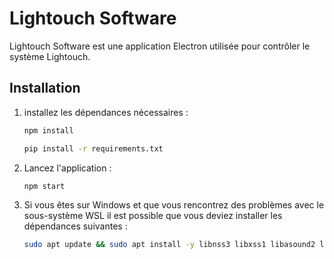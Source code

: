 # Lightouch Software

Lightouch Software est une application Electron utilisée pour contrôler le système Lightouch.

## Installation

1. installez les dépendances nécessaires :
   ```bash
   npm install
   ```
   ```bash
   pip install -r requirements.txt
   ```
2. Lancez l'application :
   ```bash
   npm start
   ```
3. Si vous êtes sur Windows et que vous rencontrez des problèmes avec le sous-système WSL il est possible que vous deviez installer les dépendances suivantes :
   ```bash
   sudo apt update && sudo apt install -y libnss3 libxss1 libasound2 libatk1.0-0 libatk-bridge2.0-0 libgtk-3-0 libx11-xcb1
   ```